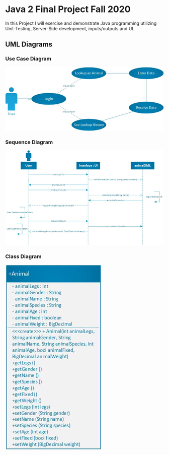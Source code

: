 # Java 2 Final Project Fall 2020
In this Project I will exercise and demonstrate Java programming utilizing
Unit-Testing, Server-Side development, inputs/outputs and UI.

## UML Diagrams

### Use Case Diagram
![Use Case Diagram](uml-diagrams/usecasediagram.jpg)

### Sequence Diagram
![Sequence Diagram](uml-diagrams/sequencediagram.jpg)

### Class Diagram
![Class Diagram](uml-diagrams/classdiagram.jpg)